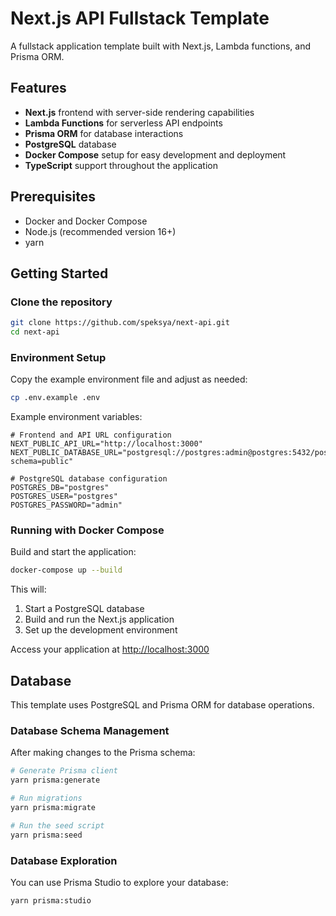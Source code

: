 # Next.js API Fullstack Template

A fullstack application template built with Next.js, Lambda functions, and Prisma ORM.

## Features

- **Next.js** frontend with server-side rendering capabilities
- **Lambda Functions** for serverless API endpoints
- **Prisma ORM** for database interactions
- **PostgreSQL** database
- **Docker Compose** setup for easy development and deployment
- **TypeScript** support throughout the application

## Prerequisites

- Docker and Docker Compose
- Node.js (recommended version 16+)
- yarn

## Getting Started

### Clone the repository

```bash
git clone https://github.com/speksya/next-api.git
cd next-api
```

### Environment Setup

Copy the example environment file and adjust as needed:

```bash
cp .env.example .env
```

Example environment variables:

```
# Frontend and API URL configuration
NEXT_PUBLIC_API_URL="http://localhost:3000"
NEXT_PUBLIC_DATABASE_URL="postgresql://postgres:admin@postgres:5432/postgres?schema=public"

# PostgreSQL database configuration
POSTGRES_DB="postgres"
POSTGRES_USER="postgres"
POSTGRES_PASSWORD="admin"
```

### Running with Docker Compose

Build and start the application:

```bash
docker-compose up --build
```

This will:

1. Start a PostgreSQL database
2. Build and run the Next.js application
3. Set up the development environment

Access your application at [http://localhost:3000](http://localhost:3000)

## Database

This template uses PostgreSQL and Prisma ORM for database operations.

### Database Schema Management

After making changes to the Prisma schema:

```bash
# Generate Prisma client
yarn prisma:generate

# Run migrations
yarn prisma:migrate

# Run the seed script
yarn prisma:seed
```

### Database Exploration

You can use Prisma Studio to explore your database:

```bash
yarn prisma:studio
```
